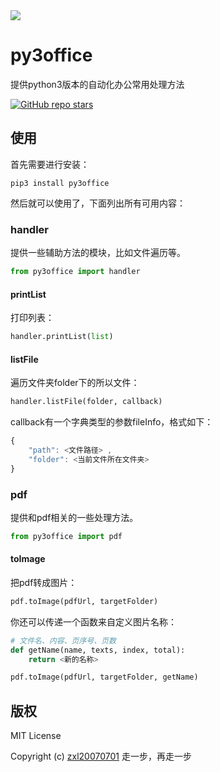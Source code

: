 <img src="https://fragement-contrib.github.io/light-office/assets/logo.jpeg" />

# py3office
提供python3版本的自动化办公常用处理方法

<p>
    <a href="https://github.com/fragement-contrib/py3office" target='_blank'>
        <img alt="GitHub repo stars" src="https://img.shields.io/github/stars/fragement-contrib/py3office?style=social">
    </a>
</p>

## 使用

首先需要进行安装：

```
pip3 install py3office
```

然后就可以使用了，下面列出所有可用内容：

### handler

提供一些辅助方法的模块，比如文件遍历等。

```python
from py3office import handler
```

#### printList

打印列表：

```python
handler.printList(list)
```

#### listFile

遍历文件夹folder下的所以文件：

```python
handler.listFile(folder, callback)
```

callback有一个字典类型的参数fileInfo，格式如下：

```js
{
    "path": <文件路径> ,
    "folder": <当前文件所在文件夹>
}
```

### pdf

提供和pdf相关的一些处理方法。

```python
from py3office import pdf
```

#### toImage

把pdf转成图片：

```python
pdf.toImage(pdfUrl, targetFolder)
```

你还可以传递一个函数来自定义图片名称：

```python
# 文件名、内容、页序号、页数
def getName(name, texts, index, total):
    return <新的名称>

pdf.toImage(pdfUrl, targetFolder, getName)
```

## 版权

MIT License

Copyright (c) [zxl20070701](https://zxl20070701.github.io/notebook/home.html) 走一步，再走一步

